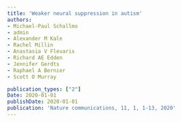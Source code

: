 ```yaml
---
title: 'Weaker neural suppression in autism'
authors: 
- Michael-Paul Schallmo
- admin
- Alexander M Kale
- Rachel Millin
- Anastasia V Flevaris
- Richard AE Edden
- Jennifer Gerdts
- Raphael A Bernier
- Scott O Murray

publication_types: ["2"]
Date: 2020-01-01
publishDate: 2020-01-01
publication: 'Nature communications, 11, 1, 1-13, 2020'
---
```


